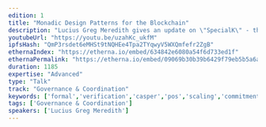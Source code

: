 ```yaml
---
edition: 1
title: "Monadic Design Patterns for the Blockchain"
description: "Lucius Greg Meredith gives an update on \"SpecialK\" - the formal verification software being used with Casper + an overview of monadic design patters."
youtubeUrl: "https://youtu.be/uzahKc_ukfM"
ipfsHash: "QmP3rsdet6eMHSt9tNQHEe4Tpa2TYqwyV5WXQmfefr2ZgB"
ethernaIndex: "https://etherna.io/embed/634842e6080a54f6d733ed1f"
ethernaPermalink: "https://etherna.io/embed/09069b30b39b6429f79eb5b5a6a1c78f642743c2237f9135cfd2801bf8fa2566"
duration: 1185
expertise: "Advanced"
type: "Talk"
track: "Governance & Coordination"
keywords: ['formal','verification','casper','pos','scaling','commitment','adoption','reliability','compositionality','monad','metering']
tags: ['Governance & Coordination']
speakers: ['Lucius Greg Meredith']
---
```

